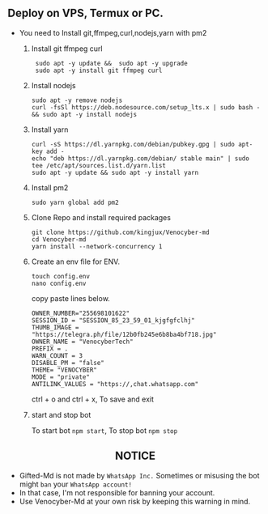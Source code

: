 ## Deploy on VPS, Termux or PC.
- You need to Install git,ffmpeg,curl,nodejs,yarn with pm2 
   1. Install git ffmpeg curl 
      ``` 
       sudo apt -y update &&  sudo apt -y upgrade 
       sudo apt -y install git ffmpeg curl
      ``` 
   2. Install nodejs  
      ```   
      sudo apt -y remove nodejs
      curl -fsSl https://deb.nodesource.com/setup_lts.x | sudo bash - && sudo apt -y install nodejs
      ```
  
   3. Install yarn
      ```
      curl -sS https://dl.yarnpkg.com/debian/pubkey.gpg | sudo apt-key add - 
      echo "deb https://dl.yarnpkg.com/debian/ stable main" | sudo tee /etc/apt/sources.list.d/yarn.list
      sudo apt -y update && sudo apt -y install yarn
      ```  
  
   4. Install pm2
      ```
      sudo yarn global add pm2
      ```
  
   5. Clone Repo and install required packages
      ```
      git clone https://github.com/kingjux/Venocyber-md
      cd Venocyber-md
      yarn install --network-concurrency 1
      ```

   6. Create an env file for ENV. 
      ```
      touch config.env
      nano config.env
      ```
      copy paste lines below.

      ```
      OWNER_NUMBER="255698101622"
      SESSION_ID = "SESSION_85_23_59_01_kjgfgfclhj"
      THUMB_IMAGE = "https://telegra.ph/file/12b0fb245e6b8ba4bf718.jpg"
      OWNER_NAME = "VenocyberTech"
      PREFIX = .
      WARN_COUNT = 3
      DISABLE_PM = "false"
      THEME= "VENOCYBER"
      MODE = "private"
      ANTILINK_VALUES = "https://,chat.whatsapp.com"
      
      ```
      ctrl + o and ctrl + x, To save and exit

   7. start and stop bot
 
      To start bot ``` npm start ```,
      To stop bot ``` npm stop ```

 
<h2 align="center">  NOTICE </h2>

- Gifted-Md is not made by `WhatsApp Inc.` Sometimes or misusing the bot might `ban` your `WhatsApp account!`
- In that case, I'm not responsible for banning your account.
- Use Venocyber-Md at your own risk by keeping this warning in mind.
 
